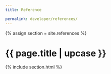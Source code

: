 ```yaml
---
title: Reference

permalink: developer/references/
---
```


{% assign section = site.references %}

<h1 class="primary">{{ page.title | upcase }}</h1>

{% include section.html %}   
